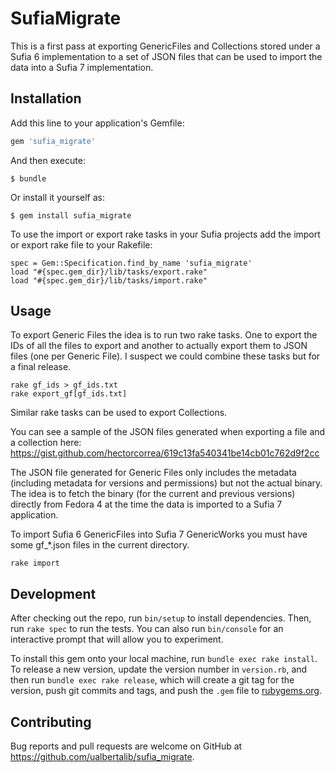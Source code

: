 # SufiaMigrate

This is a first pass at exporting GenericFiles and Collections stored under a Sufia 6 implementation to a set of JSON files that can be used to import the data into a Sufia 7 implementation.

## Installation

Add this line to your application's Gemfile:

```ruby
gem 'sufia_migrate'
```

And then execute:

    $ bundle

Or install it yourself as:

    $ gem install sufia_migrate

To use the import or export rake tasks in your Sufia projects add the import or export rake file to your Rakefile:

```
spec = Gem::Specification.find_by_name 'sufia_migrate'
load "#{spec.gem_dir}/lib/tasks/export.rake"
load "#{spec.gem_dir}/lib/tasks/import.rake"
```

## Usage

To export Generic Files the idea is to run two rake tasks. One to export the IDs of all the files to export and another to actually export them to JSON files (one per Generic File). I suspect we could combine these tasks but for a final release.

```
rake gf_ids > gf_ids.txt
rake export_gf[gf_ids.txt]
```

Similar rake tasks can be used to export Collections.

You can see a sample of the JSON files generated when exporting a file and a collection here: https://gist.github.com/hectorcorrea/619c13fa540341be14cb01c762d9f2cc

The JSON file generated for Generic Files only includes the metadata (including metadata for versions and permissions) but not the actual binary. The idea is to fetch the binary (for the current and previous versions) directly from Fedora 4 at the time the data is imported to a Sufia 7 application.

To import Sufia 6 GenericFiles into Sufia 7 GenericWorks you must have some gf_*.json files in the current directory.
```
rake import
```

## Development

After checking out the repo, run `bin/setup` to install dependencies. Then, run `rake spec` to run the tests. You can also run `bin/console` for an interactive prompt that will allow you to experiment.

To install this gem onto your local machine, run `bundle exec rake install`. To release a new version, update the version number in `version.rb`, and then run `bundle exec rake release`, which will create a git tag for the version, push git commits and tags, and push the `.gem` file to [rubygems.org](https://rubygems.org).

## Contributing

Bug reports and pull requests are welcome on GitHub at https://github.com/ualbertalib/sufia_migrate.

